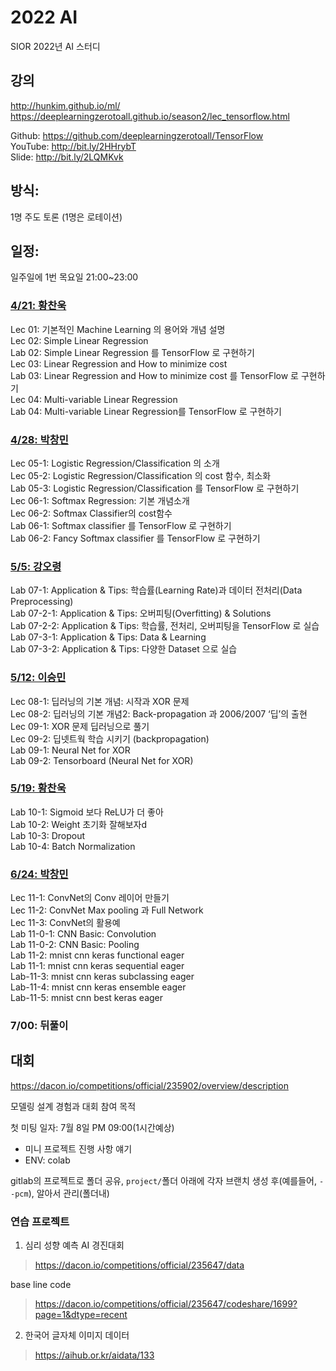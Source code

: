 # 2022 AI  

SIOR 2022년 AI 스터디  

## 강의  
http://hunkim.github.io/ml/  
https://deeplearningzerotoall.github.io/season2/lec_tensorflow.html  
  
Github: https://github.com/deeplearningzerotoall/TensorFlow  
YouTube: http://bit.ly/2HHrybT  
Slide: http://bit.ly/2LQMKvk  

## 방식:
1명 주도 토론 (1명은 로테이션)  

## 일정:
일주일에 1번 목요일 21:00~23:00  

### [4/21: 황찬욱](/Weekly%20Summary/AI_STUDY_1%EC%A3%BC%EC%B0%A8.pdf)  
Lec 01: 기본적인 Machine Learning 의 용어와 개념 설명  
Lec 02: Simple Linear Regression  
Lab 02: Simple Linear Regression 를 TensorFlow 로 구현하기  
Lec 03: Linear Regression and How to minimize cost  
Lab 03: Linear Regression and How to minimize cost 를 TensorFlow 로 구현하기  
Lec 04: Multi-variable Linear Regression  
Lab 04: Multi-variable Linear Regression를 TensorFlow 로 구현하기  

### [4/28: 박창민](/Weekly%20Summary/AI_STUDY_2%EC%A3%BC%EC%B0%A8.pdf)
Lec 05-1: Logistic Regression/Classification 의 소개  
Lec 05-2: Logistic Regression/Classification 의 cost 함수, 최소화  
Lab 05-3: Logistic Regression/Classification 를 TensorFlow 로 구현하기  
Lec 06-1: Softmax Regression: 기본 개념소개  
Lec 06-2: Softmax Classifier의 cost함수  
Lab 06-1: Softmax classifier 를 TensorFlow 로 구현하기  
Lab 06-2: Fancy Softmax classifier 를 TensorFlow 로 구현하기  

### [5/5: 강오령](/Weekly%20Summary/AI_STUDY_3%EC%A3%BC%EC%B0%A8.pdf)  
Lab 07-1: Application & Tips: 학습률(Learning Rate)과 데이터 전처리(Data Preprocessing)  
Lab 07-2-1: Application & Tips: 오버피팅(Overfitting) & Solutions  
Lab 07-2-2: Application & Tips: 학습률, 전처리, 오버피팅을 TensorFlow 로 실습  
Lab 07-3-1: Application & Tips: Data & Learning  
Lab 07-3-2: Application & Tips: 다양한 Dataset 으로 실습  

### [5/12: 이승민](/Weekly%20Summary/AI_STUDY_4%EC%A3%BC%EC%B0%A8.pdf)  
Lec 08-1: 딥러닝의 기본 개념: 시작과 XOR 문제  
Lec 08-2: 딥러닝의 기본 개념2: Back-propagation 과 2006/2007 ‘딥’의 출현  
Lec 09-1: XOR 문제 딥러닝으로 풀기  
Lec 09-2: 딥넷트웍 학습 시키기 (backpropagation)  
Lab 09-1: Neural Net for XOR  
Lab 09-2: Tensorboard (Neural Net for XOR)  

### [5/19: 황찬욱](/Weekly%20Summary/AI_STUDY_5%EC%A3%BC%EC%B0%A8.pdf)  
Lab 10-1: Sigmoid 보다 ReLU가 더 좋아  
Lab 10-2: Weight 초기화 잘해보자d  
Lab 10-3: Dropout  
Lab 10-4: Batch Normalization  

### [6/24: 박창민](/Weekly%20Summary/AI_STUDY_6%EC%A3%BC%EC%B0%A8.pdf)  
Lec 11-1: ConvNet의 Conv 레이어 만들기  
Lec 11-2: ConvNet Max pooling 과 Full Network  
Lec 11-3: ConvNet의 활용예  
Lab 11-0-1: CNN Basic: Convolution  
Lab 11-0-2: CNN Basic: Pooling  
Lab 11-2: mnist cnn keras functional eager  
Lab 11-1: mnist cnn keras sequential eager  
Lab-11-3: mnist cnn keras subclassing eager  
Lab-11-4: mnist cnn keras ensemble eager  
Lab-11-5: mnist cnn best keras eager  
 
### 7/00: 뒤풀이






## 대회

https://dacon.io/competitions/official/235902/overview/description

모델링 설계 경험과 대회 참여 목적

첫 미팅 일자: 7월 8일 PM 09:00(1시간예상)

- 미니 프로젝트 진행 사항 얘기
- ENV: colab

gitlab의 프로젝트로 폴더 공유, 
`project/`폴더 아래에 각자 브랜치 생성 후(예를들어, `--pcm`),
알아서 관리(폴더내)

### 연습 프로젝트

1. 심리 성향 예측 AI 경진대회

> https://dacon.io/competitions/official/235647/data

base line code
> https://dacon.io/competitions/official/235647/codeshare/1699?page=1&dtype=recent

2. 한국어 글자체 이미지 데이터

> https://aihub.or.kr/aidata/133
